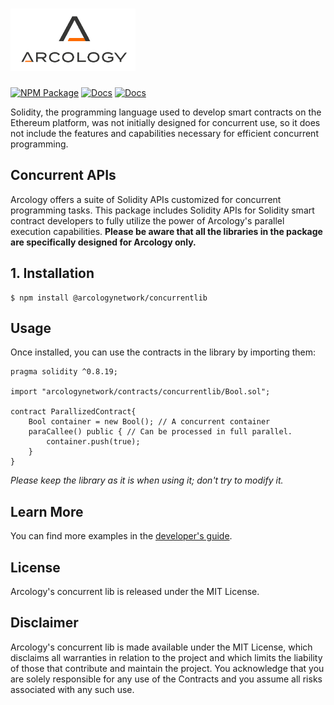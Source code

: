 # <img src="./img/arcology-logo-dark-removebg-preview.png" alt="OpenZeppelin" height="100px">

[![NPM Package](https://img.shields.io/badge/npm-%F0%9F%93%84-grey)](https://www.npmjs.org/package/arcologynetwork)
[![Docs](https://img.shields.io/badge/docs-%F0%9F%93%84-grey)](https://doc.arcology.network/arcology-concurrent-programming-guide/)
[![Docs](https://img.shields.io/badge/solidity-%F0%9F%93%84-grey)](https://www.arcology.network)

Solidity, the programming language used to develop smart contracts on the Ethereum platform, was not initially designed for concurrent use, so it does not include the features and capabilities necessary for efficient concurrent programming. 

## Concurrent APIs

Arcology offers a suite of Solidity APIs customized for concurrent programming tasks. This package includes Solidity APIs for Solidity smart contract developers to fully utilize the power of Arcology's parallel execution capabilities. **Please be aware that all the libraries in the package are specifically designed for Arcology only.**

  
## 1. Installation

```shell
$ npm install @arcologynetwork/concurrentlib
```

## Usage

Once installed, you can use the contracts in the library by importing them:

```solidity
pragma solidity ^0.8.19;

import "arcologynetwork/contracts/concurrentlib/Bool.sol";

contract ParallizedContract{
    Bool container = new Bool(); // A concurrent container
    paraCallee() public { // Can be processed in full parallel.
        container.push(true);
    }
}
```
*Please keep the library as it is when using it; don't try to modify it.*

## Learn More

You can find more examples in the [developer's guide](https://doc.arcology.network/arcology-concurrent-programming-guide/).

## License

Arcology's concurrent lib is released under the MIT License.

## Disclaimer

Arcology's concurrent lib is made available under the MIT License, which disclaims all warranties in relation to the project and which limits the liability of those that contribute and maintain the project. You acknowledge that you are solely responsible for any use of the Contracts and you assume all risks associated with any such use.

